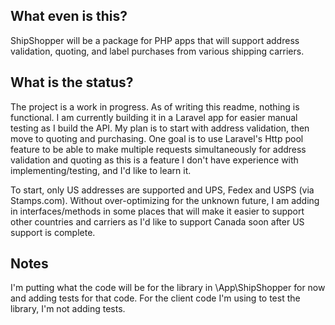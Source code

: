 ## What even is this?
ShipShopper will be a package for PHP apps that will support
address validation, quoting, and label purchases from various shipping carriers.

## What is the status?
The project is a work in progress. As of writing this readme, nothing is functional.
I am currently building it in a Laravel app for easier  manual testing as I build the API.
My plan is to start with address validation, then move to  quoting and purchasing. One goal is to use Laravel's
Http pool feature to be able to make multiple requests simultaneously for address validation and quoting as this 
is a feature I don't have experience with implementing/testing, and I'd like to learn it.

To start, only US addresses are supported and UPS, Fedex and USPS (via Stamps.com).
Without over-optimizing for the unknown future, I am adding in interfaces/methods
in some places that will make it easier to support other countries and carriers as I'd
like to support Canada soon after US support is complete.

## Notes
I'm putting what the code will be for the library in \App\ShipShopper for now and adding tests for
that code. For the client code I'm using to test the library, I'm not adding tests.
